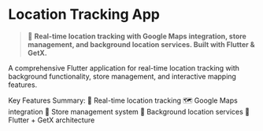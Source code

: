# Location Tracking App

> 📍 **Real-time location tracking with Google Maps integration, store management, and background location services. Built with Flutter & GetX.**

A comprehensive Flutter application for real-time location tracking with background functionality, store management, and interactive mapping features.

Key Features Summary:
📍 Real-time location tracking
🗺️ Google Maps integration
🏪 Store management system
🔄 Background location services
📱 Flutter + GetX architecture

